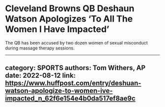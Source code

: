 # Cleveland Browns QB Deshaun Watson Apologizes ‘To All The Women I Have Impacted’

The QB has been accused by two dozen women of sexual misconduct during massage therapy sessions.

---
category: SPORTS
authors: Tom Withers, AP
date: 2022-08-12
link: https://www.huffpost.com/entry/deshuan-watson-apologize-to-women-ive-impacted_n_62f6e154e4b0da517ef8ae9c
---
